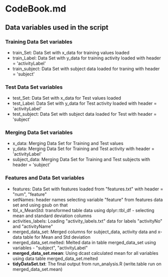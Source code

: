# CodeBook.md 

## Data variables used in the script 
### Training Data Set variables 
  * train_Set: Data Set with x_data for training values loaded  
  * train_Label: Data Set with y_data for training activity loaded with header = 'activityLabel' 
  * train_subject: Data Set with subject data loaded for traning with header  = 'subject' 
   
### Test Data Set variables 
  * test_Set: Data Set with x_data for Test values loaded  
  * test_Label: Data Set with y_data for Test activity loaded with header = 'activityLabel' 
  * test_subject: Data Set with subject data loaded for Test with header  = 'subject' 
  

### Merging Data Set variables 
  * x_data: Merging Data Set for Training and Test values   
  * y_data: Merging Data Set for Training and Test activity  with header = 'activityLabel' 
  * subject_data: Merging Data Set for Training and Test subjects with header  = 'subject' 


### Features and Data Set variables
  * features: Data Set with features loaded from "features.txt" with header = "num", "feature" 
  * setNames: header names selecting variable "feature" from features data set and using gsub on that 
  * tbl_x_MeanStd: transformed table data using  dplyr::tbl_df - selecting mean and standard deviation columns 
  * activities_labels: Loading "activity_labels.txt" data for labels "activityNo" and "activityName" 
  * merged_data_set: Merged columns for subject_data, activity data and x-data table for Mean and Std deviation 
  * merged_data_set.melted: Melted data in table merged_data_set using variables - "subject", "activityLabel" 
  * **merged_data_set.mean**: Using dcast calculated mean for all variables using data table merged_data_set.melted 
  * **tidyDataSet.txt**: The final output from run_analysis.R (write.table run on merged_data_set.mean)

    
